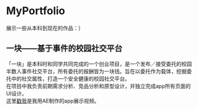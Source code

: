 # MyPortfolio
展示一些从本科到现在的作品：）
## 一块——基于事件的校园社交平台
「一块」是本科时和同学共同完成的一个创业项目，是一个发布／接受委托的校园半数人事件社交平台，所有委托的报酬皆为一块钱。旨在以委托作为载体，挖掘委托中的社交属性，打造一个安全健康的校园社交平台。
<br>
在项目中我负责前期需求分析、竞品分析和原型设计，并独立完成app所有页面的UI设计。
<br>
这里[戳我](https://v.youku.com/v_show/id_XMzc0NDU4MjIyMA==.html?spm=a2hzp.8253876.0.0&f=51834516)是我用AE制作的app展示视频。
